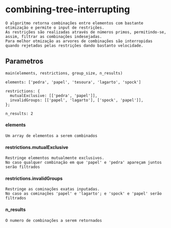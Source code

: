 # combining-tree-interrupting

```
O algoritmo retorna combinações entre elementos com bastante otimização e permite o input de restrições.
As restrições são realizadas através de números primos, permitindo-se, assim, filtrar as combinações indesejadas.
Para melhor otmização as arvores de combinações são interropidas quando rejetadas pelas restrições dando bastanto velocidade.
```

## Parametros
```
main(elements, restrictions, group_size, n_results)

elements: ['pedra', 'papel', 'tesoura', 'lagarto', 'spock']

restrictions: {
  mutualExclusive: [['pedra', 'papel']],
  invalidGroups: [['papel', 'lagarto'], ['spock', 'papel']],
};

n_results: 2

```

#### elements
```
Um array de elementos a serem combinados
```

#### restrictions.mutualExclusive
```
Restringe elementos mutualmente exclusivos.
No caso qualquer combinação em que 'papel' e 'pedra' apareçam juntos serão filtrados
```

#### restrictions.invalidGroups
```
Restringe as cominações exatas inputadas.
No caso as cominações 'papel' e 'lagarto'; e 'spock' e 'papel' serão filtrados
```

#### n_results
```
O numero de combinações a serem retornados
```
